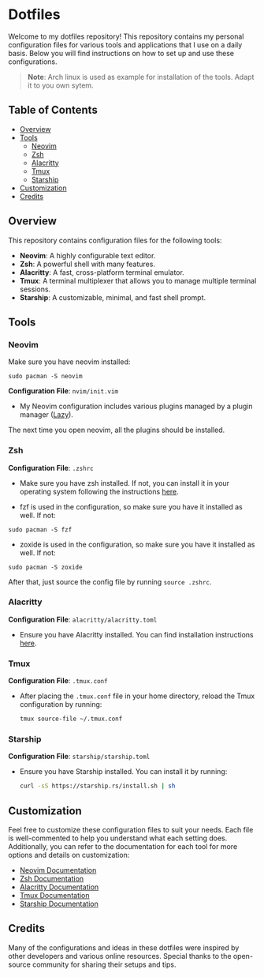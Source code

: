# Dotfiles

Welcome to my dotfiles repository! This repository contains my personal configuration files for various tools and applications that I use on a daily basis. Below you will find instructions on how to set up and use these configurations.

> **Note**: Arch linux is used as example for installation of the tools. Adapt it to you own sytem.

## Table of Contents

- [Overview](#overview)
- [Tools](#tools)
  - [Neovim](#neovim)
  - [Zsh](#zsh)
  - [Alacritty](#alacritty)
  - [Tmux](#tmux)
  - [Starship](#starship)
- [Customization](#customization)
- [Credits](#credits)

## Overview

This repository contains configuration files for the following tools:

- **Neovim**: A highly configurable text editor.
- **Zsh**: A powerful shell with many features.
- **Alacritty**: A fast, cross-platform terminal emulator.
- **Tmux**: A terminal multiplexer that allows you to manage multiple terminal sessions.
- **Starship**: A customizable, minimal, and fast shell prompt.

## Tools

### Neovim

Make sure you have neovim installed:
```
sudo pacman -S neovim
```

**Configuration File**: `nvim/init.vim`

- My Neovim configuration includes various plugins managed by a plugin manager ([Lazy](https://github.com/folke/lazy.nvim)).

The next time you open neovim, all the plugins should be installed.

### Zsh

**Configuration File**: `.zshrc`

- Make sure you have zsh installed. If not, you can install it in your operating system following the instructions [here](https://github.com/ohmyzsh/ohmyzsh/wiki/Installing-ZSH).

- fzf is used in the configuration, so make sure you have it installed as well. If not:
```
sudo pacman -S fzf
```

- zoxide is used in the configuration, so make sure you have it installed as well. If not:
```
sudo pacman -S zoxide
```

After that, just source the config file by running `source .zshrc`.

### Alacritty

**Configuration File**: `alacritty/alacritty.toml`

- Ensure you have Alacritty installed. You can find installation instructions [here](https://github.com/alacritty/alacritty).

### Tmux

**Configuration File**: `.tmux.conf`

- After placing the `.tmux.conf` file in your home directory, reload the Tmux configuration by running:
  ```sh
  tmux source-file ~/.tmux.conf
  ```

### Starship

**Configuration File**: `starship/starship.toml`

- Ensure you have Starship installed. You can install it by running:
  ```sh
  curl -sS https://starship.rs/install.sh | sh
  ```

## Customization

Feel free to customize these configuration files to suit your needs. Each file is well-commented to help you understand what each setting does. Additionally, you can refer to the documentation for each tool for more options and details on customization:

- [Neovim Documentation](https://neovim.io/doc/)
- [Zsh Documentation](https://zsh.sourceforge.io/Doc/)
- [Alacritty Documentation](https://github.com/alacritty/alacritty/blob/master/README.md)
- [Tmux Documentation](https://github.com/tmux/tmux/wiki)
- [Starship Documentation](https://starship.rs/)

## Credits

Many of the configurations and ideas in these dotfiles were inspired by other developers and various online resources. Special thanks to the open-source community for sharing their setups and tips.


